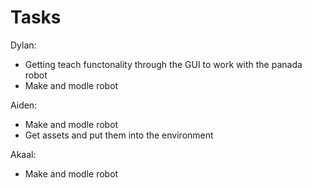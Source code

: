 # Tasks

Dylan:

- Getting teach functonality through the GUI to work with the panada robot
- Make and modle robot

Aiden:

- Make and modle robot
- Get assets and put them into the environment

Akaal:

- Make and modle robot
